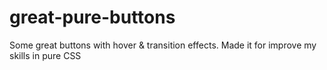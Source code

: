 # great-pure-buttons
Some great buttons with hover &amp; transition effects. Made it for improve my skills in pure CSS

